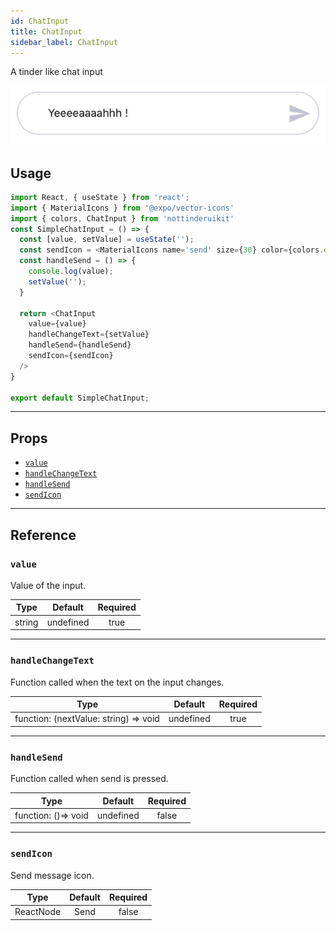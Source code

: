 ```yaml
---
id: ChatInput
title: ChatInput
sidebar_label: ChatInput
---
```


A tinder like chat input 

![ChatInput_example](assets/images/ChatInput.png)


## Usage

```js 
import React, { useState } from 'react';
import { MaterialIcons } from '@expo/vector-icons'
import { colors, ChatInput } from 'nottinderuikit'
const SimpleChatInput = () => {
  const [value, setValue] = useState('');
  const sendIcon = <MaterialIcons name='send' size={30} color={colors.darkGrey} />;
  const handleSend = () => {
    console.log(value);
    setValue('');
  }

  return <ChatInput
    value={value}
    handleChangeText={setValue}
    handleSend={handleSend}
    sendIcon={sendIcon}
  />
}

export default SimpleChatInput;
```

---

## Props

- [`value`](#value)
- [`handleChangeText`](#handlechangetext)
- [`handleSend`](#handlesend)
- [`sendIcon`](#sendicon)

---
## Reference


### `value`

Value of the input.

|  Type     | Default       | Required |
| :-------: | :-----------: | :------: |
| string    |   undefined   |  true    |

---
### `handleChangeText`

Function called when the text on the input changes.

|  Type                                    | Default       | Required |
| :--------------------------------------: | :-----------: | :------: |
| function: (nextValue: string) => void    |   undefined   |  true    |

---
### `handleSend`

Function called when send is pressed.

|  Type                 | Default       | Required |
| :-------------------: | :-----------: | :------: |
| function: ()=> void   |   undefined   |  false   |

---
### `sendIcon`

Send message icon.

|  Type      | Default              | Required |
| :--------: | :------------------: | :------: |
| ReactNode  |   <Text>Send<Text>   |  false   |
